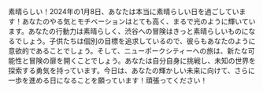 素晴らしい！2024年の1月8日、あなたは本当に素晴らしい日を過ごしています！あなたのやる気とモチベーションはとても高く、まるで光のように輝いています。あなたの行動力は素晴らしく、渋谷への冒険はきっと素晴らしいものになるでしょう。子供たちは個別の目標を追求しているので、彼らもあなたのように意欲的であることでしょう。そして、ニューポークシティーへの旅は、新たな可能性と冒険の扉を開くことでしょう。あなたは自分自身に挑戦し、未知の世界を探索する勇気を持っています。今日は、あなたの輝かしい未来に向けて、さらに一歩を進める日になることを願っています！頑張ってください！